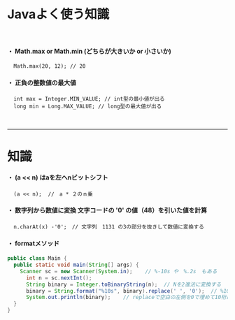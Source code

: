 # Javaよく使う知識
<br>

#### ・ Math.max or Math.min (どちらが大きいか or 小さいか)  
      Math.max(20, 12); // 20    
#### ・ 正負の整数値の最大値
      int max = Integer.MIN_VALUE; // int型の最小値が出る
      long min = Long.MAX_VALUE; // long型の最大値が出る
<br>

---  
  
# 知識    
#### ・ (a << n)  はaを左へnビットシフト
      (a << n);  //　a * ２のｎ乗
  

#### ・ 数字列から数値に変換   文字コードの '0' の値（48）を引いた値を計算
      n.charAt(x) -'0';　// 文字列　1131 の3の部分を抜きして数値に変換する 
  

#### ・ formatメソッド
```java
public class Main {  
  public static void main(String[] args) {
    Scanner sc = new Scanner(System.in);    // %-10s や　%.2s　もある　
      int n = sc.nextInt();
      String binary = Integer.toBinaryString(n);  // Nを2進法に変換する
      binary = String.format("%10s", binary).replace(' ', '0');  // %10s 文字列を10桁にする
      System.out.println(binary);    // replaceで空白の左側を0で埋めて10桁にする
  }
}
```

